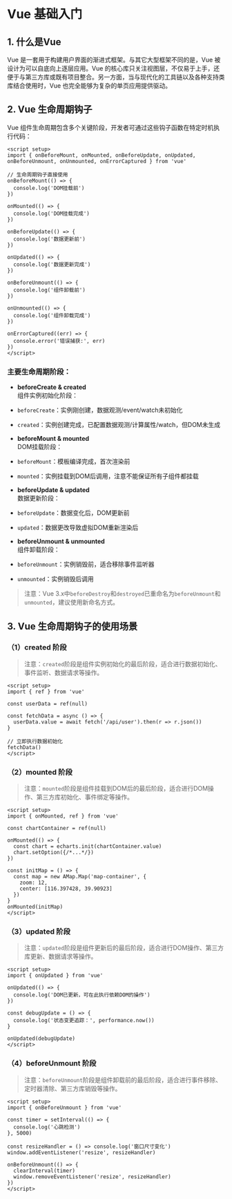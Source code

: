 # Vue 基础入门


## 1. 什么是Vue
Vue 是一套用于构建用户界面的渐进式框架。与其它大型框架不同的是，Vue 被设计为可以自底向上逐层应用。Vue 的核心库只关注视图层，不仅易于上手，还便于与第三方库或既有项目整合。另一方面，当与现代化的工具链以及各种支持类库结合使用时，Vue 也完全能够为复杂的单页应用提供驱动。


## 2. Vue 生命周期钩子
Vue 组件生命周期包含多个关键阶段，开发者可通过这些钩子函数在特定时机执行代码：

```vue
<script setup>
import { onBeforeMount, onMounted, onBeforeUpdate, onUpdated, onBeforeUnmount, onUnmounted, onErrorCaptured } from 'vue'

// 生命周期钩子直接使用
onBeforeMount(() => {
  console.log('DOM挂载前')
})

onMounted(() => {
  console.log('DOM挂载完成')
})

onBeforeUpdate(() => {
  console.log('数据更新前')
})

onUpdated(() => {
  console.log('数据更新完成')
})

onBeforeUnmount(() => {
  console.log('组件卸载前')
})

onUnmounted(() => {
  console.log('组件卸载完成')
})

onErrorCaptured((err) => {
  console.error('错误捕获:', err)
})
</script>
```

### 主要生命周期阶段：

- **beforeCreate & created**  
组件实例初始化阶段：
- `beforeCreate`：实例刚创建，数据观测/event/watch未初始化  
- `created`：实例创建完成，已配置数据观测/计算属性/watch，但DOM未生成

- **beforeMount & mounted**  
DOM挂载阶段：
- `beforeMount`：模板编译完成，首次渲染前  
- `mounted`：实例挂载到DOM后调用，注意不能保证所有子组件都挂载

- **beforeUpdate & updated**  
数据更新阶段：
- `beforeUpdate`：数据变化后，DOM更新前  
- `updated`：数据更改导致虚拟DOM重新渲染后

- **beforeUnmount & unmounted**  
组件卸载阶段：
- `beforeUnmount`：实例销毁前，适合移除事件监听器  
- `unmounted`：实例销毁后调用

> 注意：Vue 3.x中`beforeDestroy`和`destroyed`已重命名为`beforeUnmount`和`unmounted`，建议使用新命名方式。


## 3. Vue 生命周期钩子的使用场景

### （1）created 阶段
> 注意：`created`阶段是组件实例初始化的最后阶段，适合进行数据初始化、事件监听、数据请求等操作。
```vue
<script setup>
import { ref } from 'vue'

const userData = ref(null)

const fetchData = async () => {
  userData.value = await fetch('/api/user').then(r => r.json())
}

// 立即执行数据初始化
fetchData()
</script>
```

### （2）mounted 阶段
> 注意：`mounted`阶段是组件挂载到DOM后的最后阶段，适合进行DOM操作、第三方库初始化、事件绑定等操作。
```vue
<script setup>
import { onMounted, ref } from 'vue'

const chartContainer = ref(null)

onMounted(() => {
  const chart = echarts.init(chartContainer.value)
  chart.setOption({/*...*/})
})

const initMap = () => {
  const map = new AMap.Map('map-container', {
    zoom: 12,
    center: [116.397428, 39.90923]
  })
}
onMounted(initMap)
</script>
```

### （3）updated 阶段
> 注意：`updated`阶段是组件更新后的最后阶段，适合进行DOM操作、第三方库更新、数据请求等操作。
```vue
<script setup>
import { onUpdated } from 'vue'

onUpdated(() => {
  console.log('DOM已更新，可在此执行依赖DOM的操作')
})

const debugUpdate = () => {
  console.log('状态变更追踪：', performance.now())
}

onUpdated(debugUpdate)
</script>
```

### （4）beforeUnmount 阶段
> 注意：`beforeUnmount`阶段是组件卸载前的最后阶段，适合进行事件移除、定时器清除、第三方库销毁等操作。
```vue
<script setup>
import { onBeforeUnmount } from 'vue'

const timer = setInterval(() => {
  console.log('心跳检测')
}, 5000)

const resizeHandler = () => console.log('窗口尺寸变化')
window.addEventListener('resize', resizeHandler)

onBeforeUnmount(() => {
  clearInterval(timer)
  window.removeEventListener('resize', resizeHandler)
})
</script>
```
